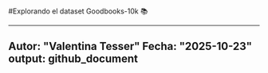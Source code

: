 
#Explorando el dataset Goodbooks-10k 📚

---
Autor: "Valentina Tesser"
Fecha: "2025-10-23"
output: github_document
---


